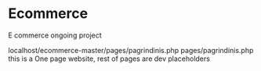 # Ecommerce
E  commerce ongoing project

localhost/ecommerce-master/pages/pagrindinis.php
pages/pagrindinis.php  this is a One page website, rest of pages are dev placeholders

